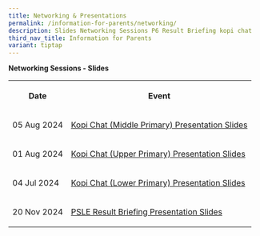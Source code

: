 ```yaml
---
title: Networking & Presentations
permalink: /information-for-parents/networking/
description: Slides Networking Sessions P6 Result Briefing kopi chat
third_nav_title: Information for Parents
variant: tiptap
---
```

<p><strong>Networking Sessions - Slides</strong>
</p>
<table style="minWidth: 50px">
<colgroup>
<col>
<col>
</colgroup>
<tbody>
<tr>
<th rowspan="1" colspan="1">
<p>Date</p>
</th>
<th rowspan="1" colspan="1">
<p>Event</p>
</th>
</tr>
<tr>
<td rowspan="1" colspan="1">
<p>05 Aug 2024</p>
</td>
<td rowspan="1" colspan="1">
<p><a href="/files/Comms_Networking/kopi_chat_middle_pri_5_aug_2024_for_web.pdf" rel="noopener noreferrer nofollow" target="_blank">Kopi Chat (Middle Primary) Presentation Slides</a>
</p>
</td>
</tr>
<tr>
<td rowspan="1" colspan="1">
<p>01 Aug 2024</p>
</td>
<td rowspan="1" colspan="1">
<p><a href="/files/Comms_Networking/2024_Kopi_Chat_UP_web.pdf" rel="noopener noreferrer nofollow" target="_blank">Kopi Chat (Upper Primary) Presentation Slides</a>
</p>
</td>
</tr>
<tr>
<td rowspan="1" colspan="1">
<p>04 Jul 2024</p>
</td>
<td rowspan="1" colspan="1">
<p><a href="/files/Comms_Networking/kopi_chat_lower_pri_4_july_2024_final_for_web.pdf" rel="noopener noreferrer nofollow" target="_blank">Kopi Chat (Lower Primary) Presentation Slides</a>
</p>
</td>
</tr>
<tr>
<td rowspan="1" colspan="1">
<p>20 Nov 2024</p>
</td>
<td rowspan="1" colspan="1">
<p><a href="/files/Comms_Networking/PSLE_Results_Briefing_Slides_for_Parents__Nov_2024__.pdf" rel="noopener noreferrer nofollow" target="_blank">PSLE Result Briefing Presentation Slides</a>
</p>
</td>
</tr>
</tbody>
</table>
<p></p>